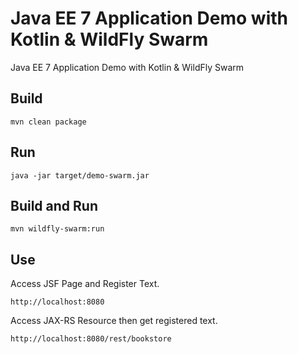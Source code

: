 # Java EE 7 Application Demo with Kotlin & WildFly Swarm
Java EE 7 Application Demo with Kotlin & WildFly Swarm

## Build

    mvn clean package

## Run

    java -jar target/demo-swarm.jar

## Build and Run

    mvn wildfly-swarm:run

## Use

Access JSF Page and Register Text.

    http://localhost:8080

Access JAX-RS Resource then get registered text.

    http://localhost:8080/rest/bookstore
